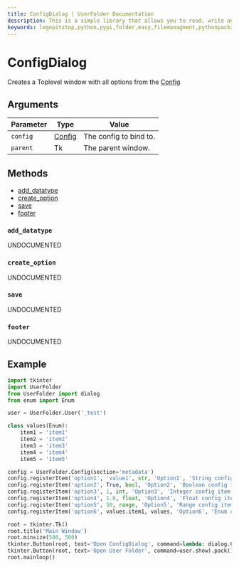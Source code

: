 ```yaml
---
title: ConfigDialog | UserFolder Documentation
description: This is a simple library that allows you to read, write and create files within your own folder inside the user folder `C:/User/USER/.python/PACKAGE_ID`
keywords: legopitstop,python,pypi,folder,easy,filemanagment,pythonpackage,userfolder
---
```


# ConfigDialog

Creates a Toplevel window with all options from the [Config](/userfolder/Config)

## Arguments

| Parameter | Type                         | Value                  |
| --------- | ---------------------------- | ---------------------- |
| `config`  | [Config](/userfolder/Config) | The config to bind to. |
| `parent`  | Tk                           | The parent window.     |

## Methods

- [add_datatype](#add_datatype)
- [create_option](#create_option)
- [save](#save)
- [footer](#footer)

### `add_datatype`

UNDOCUMENTED

### `create_option`

UNDOCUMENTED

### `save`

UNDOCUMENTED

### `footer`

UNDOCUMENTED

## Example

```py
import tkinter
import UserFolder
from UserFolder import dialog
from enum import Enum

user = UserFolder.User('_test')

class values(Enum):
    item1 = 'item1'
    item2 = 'item2'
    item3 = 'item3'
    item4 = 'item4'
    item5 = 'item5'

config = UserFolder.Config(section='metadata')
config.registerItem('option1', 'value1', str, 'Option1', 'String config item')
config.registerItem('option2', True, bool, 'Option2', 'Boolean config item')
config.registerItem('option3', 1, int, 'Option3', 'Integer config item', from_=0, to=10)
config.registerItem('option4', 1.0, float, 'Option4', 'Float config item', from_=0.0, to=1.0)
config.registerItem('option5', 50, range, 'Option5', 'Range config item')
config.registerItem('option6', values.item1, values, 'Option6', 'Enum config item')

root = tkinter.Tk()
root.title('Main Window')
root.minsize(500, 500)
tkinter.Button(root, text='Open ConfigDialog', command=lambda: dialog.ConfigDialog(parent=root)).pack()
tkinter.Button(root, text='Open User Folder', command=user.show).pack()
root.mainloop()
```

